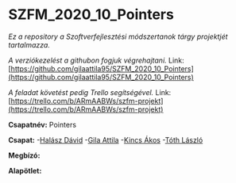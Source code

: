 # SZFM_2020_10_Pointers
*Ez a repository a Szoftverfejlesztési módszertanok tárgy projektjét tartalmazza.* 

*A verziókezelést a githubon fogjuk végrehajtani.* Link:[https://github.com/gilaattila95/SZFM_2020_10_Pointers](https://github.com/gilaattila95/SZFM_2020_10_Pointers)

*A feladat követést pedig Trello segítségével.* Link:[https://trello.com/b/ARmAABWs/szfm-projekt](https://trello.com/b/ARmAABWs/szfm-projekt)

**Csapatnév:** Pointers

**Csapat:**
-[Halász Dávid](https://github.com/davidhalasz)
-[Gila Attila](https://github.com/gilaattila95) 
-[Kincs Ákos](https://github.com/kincsa)
-[Tóth László](https://github.com/grestemayster)

**Megbízó:** 

**Alapötlet:** 



